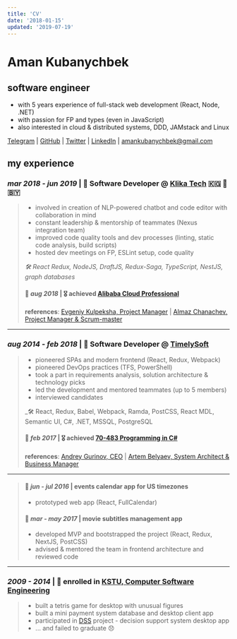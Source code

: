 ```yaml
---
title: 'CV'
date: '2018-01-15'
updated: '2019-07-19'
---
```


# Aman Kubanychbek

## software engineer

- with 5 years experience of full-stack web development (React, Node, .NET)
- with passion for FP and types (even in JavaScript)
- also interested in cloud & distributed systems, DDD, JAMstack and Linux

[Telegram] | [GitHub] | [Twitter] | [LinkedIn] | [amankubanychbek@gmail.com][email]

## my experience

### _mar 2018 - jun 2019_ | 🎉 Software Developer @ [Klika Tech] 🇰🇬 🛫 🇧🇾

> - involved in creation of NLP-powered chatbot and code editor with collaboration in mind
> - constant leadership & mentorship of teammates (Nexus integration team)
> - improved code quality tools and dev processes (linting, static code analysis, build scripts)
> - hosted dev meetings on FP, ESLint setup, code quality
>
> _🛠 React Redux, NodeJS, DraftJS, Redux-Saga, TypeScript, NestJS, graph databases_
>
> #### 🎉 _aug 2018_ | 🎖 achieved [Alibaba Cloud Professional]
>
> **references**: [Evgeniy Kulpeksha, Project Manager][ekulpeksha] | [Almaz Chanachev, Project Manager & Scrum-master][achanachev]

---

### _aug 2014 - feb 2018_ | 🎉 Software Developer @ [TimelySoft]

> - pioneered SPAs and modern frontend (React, Redux, Webpack)
> - pioneered DevOps practices (TFS, PowerShell)
> - took a part in requirements analysis, solution architecture & technology picks
> - led the development and mentored teammates (up to 5 members)
> - interviewed candidates
>
> _🛠 React, Redux, Babel, Webpack, Ramda, PostCSS, React MDL, Semantic UI, C#, .NET, MSSQL, PostgreSQL
>
> #### 🎉 _feb 2017_ | 🎖 achieved [70-483 Programming in C#]
>
> **references**: [Andrey Gurinov, CEO][agurinov] | [Artem Belyaev, System Architect & Business Manager][abelyaev]

---

> #### 📅 _jun - jul 2016_ | events calendar app for US timezones
>
> - prototyped web app (React, FullCalendar)
>
> #### 📅 _mar - may 2017_ | movie subtitles management app
>
> - developed MVP and bootstrapped the project (React, Redux, NextJS, PostCSS)
> - advised & mentored the team in frontend architecture and reviewed code

---

### _2009 - 2014_ | 🎉 enrolled in [KSTU, Computer Software Engineering][university]

> - built a tetris game for desktop with unusual figures
> - built a mini payment system database and desktop client app
> - participated in [DSS] project - decision support system desktop app
> - ... and failed to graduate 😞

[email]: mailto:amankubanychbek@gmail.com
[telegram]: https://t.me/amankkg
[github]: https://github.com/amankkg
[twitter]: https://twitter.com/amankkg
[linkedin]: https://www.linkedin.com/in/amankubanychbek/
[university]: https://kstu.kg/kafedra-programmnoe-obespechenie-kompyuternyh-sistem/
[dss]: https://github.com/amankkg/DSS
[timelysoft]: http://www.timelysoft.net/
[klika tech]: http://www.klika-tech.com/
[70-483 programming in c#]: https://www.youracclaim.com/badges/3c5fcbc2-5cff-4d3b-a9ac-6d23adec9f70/public_url
[alibaba cloud professional]: https://gist.github.com/amankkg/6af5bb7f4db96969d7e1c44d16b69e9a
[achanachev]: https://www.linkedin.com/in/almaz-chanachev/
[abelyaev]: https://www.linkedin.com/in/artem-belyaev-4092a342/
[agurinov]: https://www.linkedin.com/in/andreygurinov/
[ekulpeksha]: https://www.linkedin.com/in/evgeniykulpeksha/
